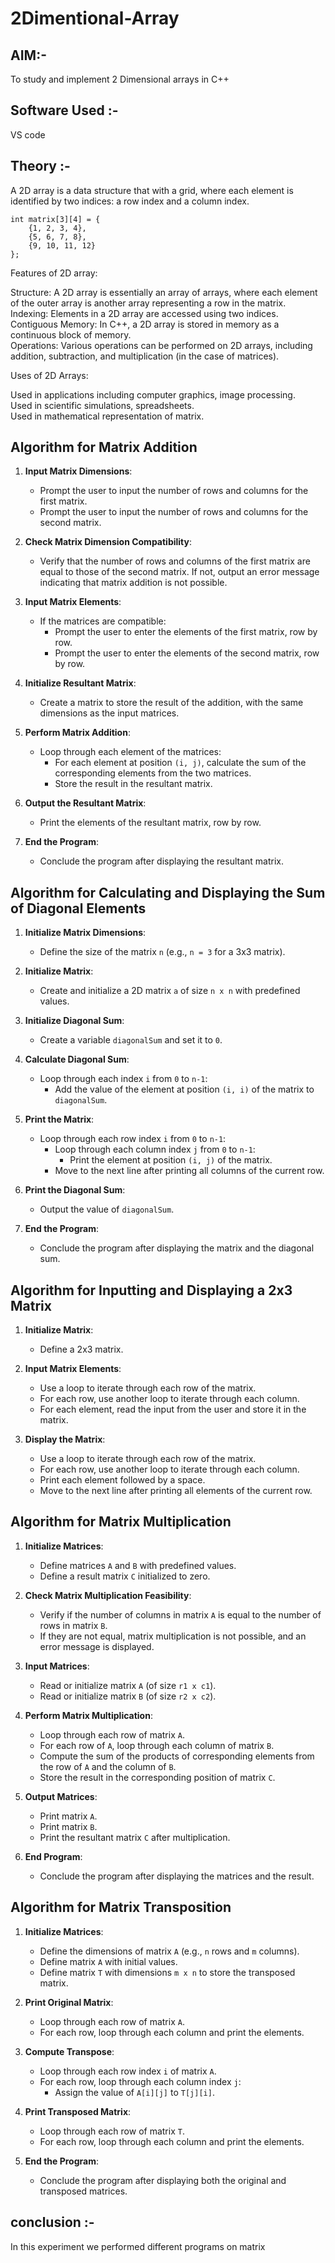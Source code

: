 # 2Dimentional-Array

## AIM:-
To study and implement 2 Dimensional arrays in C++ <br>

## Software Used :-
VS code <br>

## Theory :-
A 2D array is a data structure that with a grid, where each element is identified by two indices: a row index and a column index.<br>
```
int matrix[3][4] = {
    {1, 2, 3, 4},
    {5, 6, 7, 8},
    {9, 10, 11, 12}
};
```
Features of 2D array:<br>

Structure: A 2D array is essentially an array of arrays, where each element of the outer array is another array representing a row in the matrix.<br>
Indexing: Elements in a 2D array are accessed using two indices.<br>
Contiguous Memory: In C++, a 2D array is stored in memory as a continuous block of memory.<br>
Operations: Various operations can be performed on 2D arrays, including addition, subtraction, and multiplication (in the case of matrices).<br>

Uses of 2D Arrays:<br>

Used in applications including computer graphics, image processing.<br>
Used in scientific simulations, spreadsheets.<br>
Used in mathematical representation of matrix.<br>


## Algorithm for Matrix Addition

1. **Input Matrix Dimensions**:
   - Prompt the user to input the number of rows and columns for the first matrix.
   - Prompt the user to input the number of rows and columns for the second matrix.

2. **Check Matrix Dimension Compatibility**:
   - Verify that the number of rows and columns of the first matrix are equal to those of the second matrix. If not, output an error message indicating that matrix addition is not possible.

3. **Input Matrix Elements**:
   - If the matrices are compatible:
     - Prompt the user to enter the elements of the first matrix, row by row.
     - Prompt the user to enter the elements of the second matrix, row by row.

4. **Initialize Resultant Matrix**:
   - Create a matrix to store the result of the addition, with the same dimensions as the input matrices.

5. **Perform Matrix Addition**:
   - Loop through each element of the matrices:
     - For each element at position `(i, j)`, calculate the sum of the corresponding elements from the two matrices.
     - Store the result in the resultant matrix.

6. **Output the Resultant Matrix**:
   - Print the elements of the resultant matrix, row by row.

7. **End the Program**:
   - Conclude the program after displaying the resultant matrix.


## Algorithm for Calculating and Displaying the Sum of Diagonal Elements

1. **Initialize Matrix Dimensions**:
   - Define the size of the matrix `n` (e.g., `n = 3` for a 3x3 matrix).

2. **Initialize Matrix**:
   - Create and initialize a 2D matrix `a` of size `n x n` with predefined values.

3. **Initialize Diagonal Sum**:
   - Create a variable `diagonalSum` and set it to `0`.

4. **Calculate Diagonal Sum**:
   - Loop through each index `i` from `0` to `n-1`:
     - Add the value of the element at position `(i, i)` of the matrix to `diagonalSum`.

5. **Print the Matrix**:
   - Loop through each row index `i` from `0` to `n-1`:
     - Loop through each column index `j` from `0` to `n-1`:
       - Print the element at position `(i, j)` of the matrix.
     - Move to the next line after printing all columns of the current row.

6. **Print the Diagonal Sum**:
   - Output the value of `diagonalSum`.

7. **End the Program**:
   - Conclude the program after displaying the matrix and the diagonal sum.

## Algorithm for Inputting and Displaying a 2x3 Matrix

1. **Initialize Matrix**:
   - Define a 2x3 matrix.

2. **Input Matrix Elements**:
   - Use a loop to iterate through each row of the matrix.
   - For each row, use another loop to iterate through each column.
   - For each element, read the input from the user and store it in the matrix.

3. **Display the Matrix**:
   - Use a loop to iterate through each row of the matrix.
   - For each row, use another loop to iterate through each column.
   - Print each element followed by a space.
   - Move to the next line after printing all elements of the current row.

  ## Algorithm for Matrix Multiplication

1. **Initialize Matrices**:
   - Define matrices `A` and `B` with predefined values.
   - Define a result matrix `C` initialized to zero.

2. **Check Matrix Multiplication Feasibility**:
   - Verify if the number of columns in matrix `A` is equal to the number of rows in matrix `B`.
   - If they are not equal, matrix multiplication is not possible, and an error message is displayed.

3. **Input Matrices**:
   - Read or initialize matrix `A` (of size `r1 x c1`).
   - Read or initialize matrix `B` (of size `r2 x c2`).

4. **Perform Matrix Multiplication**:
   - Loop through each row of matrix `A`.
   - For each row of `A`, loop through each column of matrix `B`.
   - Compute the sum of the products of corresponding elements from the row of `A` and the column of `B`.
   - Store the result in the corresponding position of matrix `C`.

5. **Output Matrices**:
   - Print matrix `A`.
   - Print matrix `B`.
   - Print the resultant matrix `C` after multiplication.

6. **End Program**:
   - Conclude the program after displaying the matrices and the result.


## Algorithm for Matrix Transposition

1. **Initialize Matrices**:
   - Define the dimensions of matrix `A` (e.g., `n` rows and `m` columns).
   - Define matrix `A` with initial values.
   - Define matrix `T` with dimensions `m x n` to store the transposed matrix.

2. **Print Original Matrix**:
   - Loop through each row of matrix `A`.
   - For each row, loop through each column and print the elements.

3. **Compute Transpose**:
   - Loop through each row index `i` of matrix `A`.
   - For each row, loop through each column index `j`:
     - Assign the value of `A[i][j]` to `T[j][i]`.

4. **Print Transposed Matrix**:
   - Loop through each row of matrix `T`.
   - For each row, loop through each column and print the elements.

5. **End the Program**:
   - Conclude the program after displaying both the original and transposed matrices.

## conclusion :- <br>
In this experiment we performed different programs on matrix <br>
